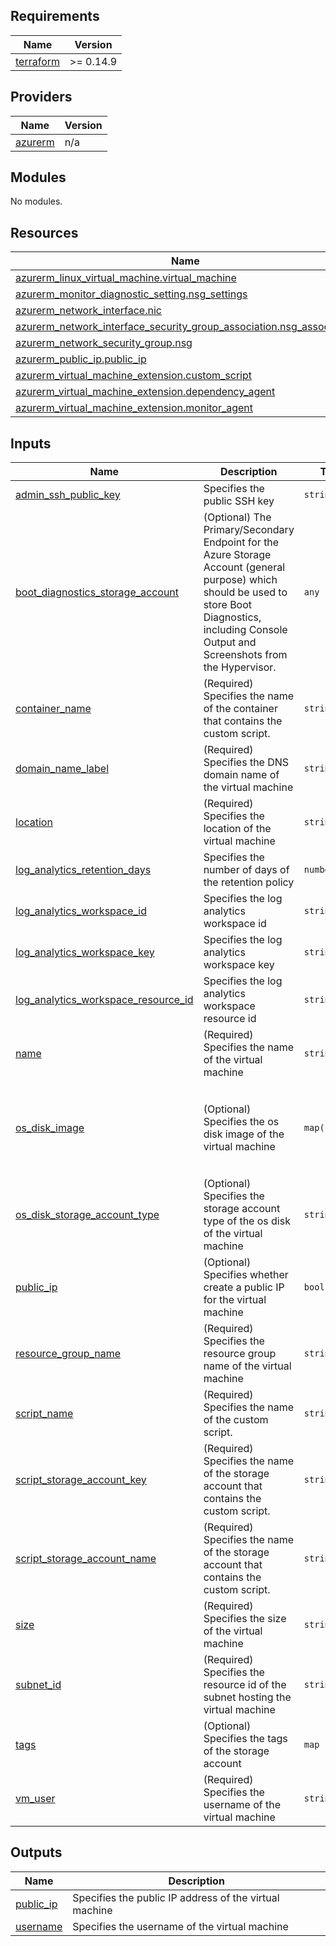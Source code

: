 <!-- BEGIN_TF_DOCS -->
## Requirements

| Name | Version |
|------|---------|
| <a name="requirement_terraform"></a> [terraform](#requirement\_terraform) | >= 0.14.9 |

## Providers

| Name | Version |
|------|---------|
| <a name="provider_azurerm"></a> [azurerm](#provider\_azurerm) | n/a |

## Modules

No modules.

## Resources

| Name | Type |
|------|------|
| [azurerm_linux_virtual_machine.virtual_machine](https://registry.terraform.io/providers/hashicorp/azurerm/latest/docs/resources/linux_virtual_machine) | resource |
| [azurerm_monitor_diagnostic_setting.nsg_settings](https://registry.terraform.io/providers/hashicorp/azurerm/latest/docs/resources/monitor_diagnostic_setting) | resource |
| [azurerm_network_interface.nic](https://registry.terraform.io/providers/hashicorp/azurerm/latest/docs/resources/network_interface) | resource |
| [azurerm_network_interface_security_group_association.nsg_association](https://registry.terraform.io/providers/hashicorp/azurerm/latest/docs/resources/network_interface_security_group_association) | resource |
| [azurerm_network_security_group.nsg](https://registry.terraform.io/providers/hashicorp/azurerm/latest/docs/resources/network_security_group) | resource |
| [azurerm_public_ip.public_ip](https://registry.terraform.io/providers/hashicorp/azurerm/latest/docs/resources/public_ip) | resource |
| [azurerm_virtual_machine_extension.custom_script](https://registry.terraform.io/providers/hashicorp/azurerm/latest/docs/resources/virtual_machine_extension) | resource |
| [azurerm_virtual_machine_extension.dependency_agent](https://registry.terraform.io/providers/hashicorp/azurerm/latest/docs/resources/virtual_machine_extension) | resource |
| [azurerm_virtual_machine_extension.monitor_agent](https://registry.terraform.io/providers/hashicorp/azurerm/latest/docs/resources/virtual_machine_extension) | resource |

## Inputs

| Name | Description | Type | Default | Required |
|------|-------------|------|---------|:--------:|
| <a name="input_admin_ssh_public_key"></a> [admin\_ssh\_public\_key](#input\_admin\_ssh\_public\_key) | Specifies the public SSH key | `string` | n/a | yes |
| <a name="input_boot_diagnostics_storage_account"></a> [boot\_diagnostics\_storage\_account](#input\_boot\_diagnostics\_storage\_account) | (Optional) The Primary/Secondary Endpoint for the Azure Storage Account (general purpose) which should be used to store Boot Diagnostics, including Console Output and Screenshots from the Hypervisor. | `any` | `null` | no |
| <a name="input_container_name"></a> [container\_name](#input\_container\_name) | (Required) Specifies the name of the container that contains the custom script. | `string` | n/a | yes |
| <a name="input_domain_name_label"></a> [domain\_name\_label](#input\_domain\_name\_label) | (Required) Specifies the DNS domain name of the virtual machine | `string` | n/a | yes |
| <a name="input_location"></a> [location](#input\_location) | (Required) Specifies the location of the virtual machine | `string` | n/a | yes |
| <a name="input_log_analytics_retention_days"></a> [log\_analytics\_retention\_days](#input\_log\_analytics\_retention\_days) | Specifies the number of days of the retention policy | `number` | `7` | no |
| <a name="input_log_analytics_workspace_id"></a> [log\_analytics\_workspace\_id](#input\_log\_analytics\_workspace\_id) | Specifies the log analytics workspace id | `string` | n/a | yes |
| <a name="input_log_analytics_workspace_key"></a> [log\_analytics\_workspace\_key](#input\_log\_analytics\_workspace\_key) | Specifies the log analytics workspace key | `string` | n/a | yes |
| <a name="input_log_analytics_workspace_resource_id"></a> [log\_analytics\_workspace\_resource\_id](#input\_log\_analytics\_workspace\_resource\_id) | Specifies the log analytics workspace resource id | `string` | n/a | yes |
| <a name="input_name"></a> [name](#input\_name) | (Required) Specifies the name of the virtual machine | `string` | n/a | yes |
| <a name="input_os_disk_image"></a> [os\_disk\_image](#input\_os\_disk\_image) | (Optional) Specifies the os disk image of the virtual machine | `map(string)` | <pre>{<br>  "offer": "UbuntuServer",<br>  "publisher": "Canonical",<br>  "sku": "18.04-LTS",<br>  "version": "latest"<br>}</pre> | no |
| <a name="input_os_disk_storage_account_type"></a> [os\_disk\_storage\_account\_type](#input\_os\_disk\_storage\_account\_type) | (Optional) Specifies the storage account type of the os disk of the virtual machine | `string` | `"StandardSSD_LRS"` | no |
| <a name="input_public_ip"></a> [public\_ip](#input\_public\_ip) | (Optional) Specifies whether create a public IP for the virtual machine | `bool` | `false` | no |
| <a name="input_resource_group_name"></a> [resource\_group\_name](#input\_resource\_group\_name) | (Required) Specifies the resource group name of the virtual machine | `string` | n/a | yes |
| <a name="input_script_name"></a> [script\_name](#input\_script\_name) | (Required) Specifies the name of the custom script. | `string` | n/a | yes |
| <a name="input_script_storage_account_key"></a> [script\_storage\_account\_key](#input\_script\_storage\_account\_key) | (Required) Specifies the name of the storage account that contains the custom script. | `string` | n/a | yes |
| <a name="input_script_storage_account_name"></a> [script\_storage\_account\_name](#input\_script\_storage\_account\_name) | (Required) Specifies the name of the storage account that contains the custom script. | `string` | n/a | yes |
| <a name="input_size"></a> [size](#input\_size) | (Required) Specifies the size of the virtual machine | `string` | n/a | yes |
| <a name="input_subnet_id"></a> [subnet\_id](#input\_subnet\_id) | (Required) Specifies the resource id of the subnet hosting the virtual machine | `string` | n/a | yes |
| <a name="input_tags"></a> [tags](#input\_tags) | (Optional) Specifies the tags of the storage account | `map` | `{}` | no |
| <a name="input_vm_user"></a> [vm\_user](#input\_vm\_user) | (Required) Specifies the username of the virtual machine | `string` | `"azadmin"` | no |

## Outputs

| Name | Description |
|------|-------------|
| <a name="output_public_ip"></a> [public\_ip](#output\_public\_ip) | Specifies the public IP address of the virtual machine |
| <a name="output_username"></a> [username](#output\_username) | Specifies the username of the virtual machine |
<!-- END_TF_DOCS -->